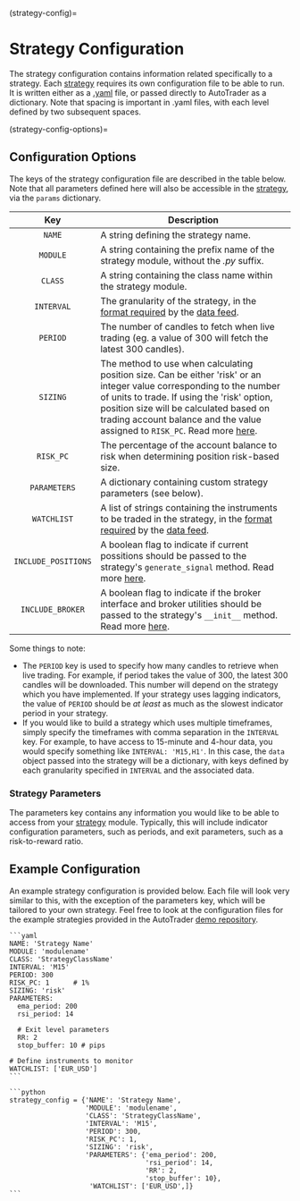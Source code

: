 (strategy-config)=
# Strategy Configuration


The strategy configuration contains information related specifically to a strategy. Each [strategy](strategies) requires
its own configuration file to be able to run. It is written either as a 
[.yaml](https://www.redhat.com/en/topics/automation/what-is-yaml) file, or passed directly to AutoTrader as a dictionary. 
Note that spacing is important in .yaml files, with each level defined by two subsequent spaces.


(strategy-config-options)=
## Configuration Options
The keys of the strategy configuration file are described in the table below. Note that all parameters defined here will 
also be accessible in the [strategy](strategies), via the `params` dictionary. 

| Key | Description |
|:---:|-------------|
|`NAME`| A string defining the strategy name. |
|`MODULE`| A string containing the prefix name of the strategy module, without the *.py* suffix. |
|`CLASS`| A string containing the class name within the strategy module. |
|`INTERVAL`| The granularity of the strategy, in the [format required](autodata) by the [data feed](autotrader#run-configuration). |
|`PERIOD`| The number of candles to fetch when live trading (eg. a value of 300 will fetch the latest 300 candles). |
|`SIZING`| The method to use when calculating position size. Can be either 'risk' or an integer value corresponding to the number of units to trade. If using the 'risk' option, position size will be calculated based on trading account balance and the value assigned to `RISK_PC`. Read more [here](position-sizing).|
|`RISK_PC`| The percentage of the account balance to risk when determining position risk-based size.|
|`PARAMETERS`| A dictionary containing custom strategy parameters (see below).|
|`WATCHLIST`| A list of strings containing the instruments to be traded in the strategy, in the [format required](autodata) by the [data feed](autotrader#run-configuration). |
|`INCLUDE_POSITIONS`| A boolean flag to indicate if current possitions should be passed to the strategy's `generate_signal` method. Read more [here](generate-signal-boilerplate). |
|`INCLUDE_BROKER`| A boolean flag to indicate if the broker interface and broker utilities should be passed to the strategy's `__init__` method. Read more [here](strategy-broker-access). |

Some things to note:
- The `PERIOD` key is used to specify how many candles to retrieve when live trading. For example, if period takes the value of 300, the 
latest 300 candles will be downloaded. This number will depend on the strategy which you have implemented. If your strategy 
uses lagging indicators, the value of `PERIOD` should be *at least* as much as the slowest indicator period in your strategy.
- If you would like to build a strategy which uses multiple timeframes, simply specify the timeframes with comma separation in
the `INTERVAL` key. For example, to have access to 15-minute and 4-hour data, you would specify something like `INTERVAL: 'M15,H1'`.
In this case, the `data` object passed into the strategy will be a dictionary, with keys defined by each granularity specified
in `INTERVAL` and the associated data.


### Strategy Parameters
The parameters key contains any information you would like to be able to access from your [strategy](strategies) module. 
Typically, this will include indicator configuration parameters, such as periods, and exit parameters, such as a risk-to-reward 
ratio.


## Example Configuration
An example strategy configuration is provided below. Each file will look very similar to this, with the exception of the 
parameters key, which will be tailored to your own strategy. Feel free to look at the configuration files for the example
strategies provided in the AutoTrader [demo repository](https://github.com/kieran-mackle/autotrader-demo/tree/main/config).

````{tab} YAML File
```yaml
NAME: 'Strategy Name'
MODULE: 'modulename'
CLASS: 'StrategyClassName'
INTERVAL: 'M15'
PERIOD: 300
RISK_PC: 1      # 1%
SIZING: 'risk'
PARAMETERS:
  ema_period: 200
  rsi_period: 14
  
  # Exit level parameters
  RR: 2
  stop_buffer: 10 # pips

# Define instruments to monitor
WATCHLIST: ['EUR_USD']
```
````
````{tab} Dictionary Form
```python
strategy_config = {'NAME': 'Strategy Name',
                   'MODULE': 'modulename',
                   'CLASS': 'StrategyClassName',
                   'INTERVAL': 'M15',
                   'PERIOD': 300,
                   'RISK_PC': 1,
                   'SIZING': 'risk',
                   'PARAMETERS': {'ema_period': 200,
                                  'rsi_period': 14,
                                  'RR': 2,
                                  'stop_buffer': 10},
                    'WATCHLIST': ['EUR_USD',]}
```
````